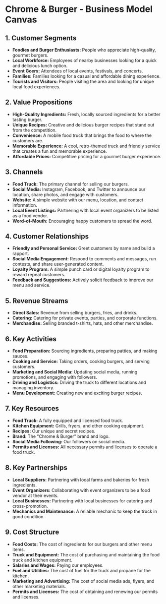# Chrome & Burger - Business Model Canvas

## 1. Customer Segments

*   **Foodies and Burger Enthusiasts:** People who appreciate high-quality, gourmet burgers.
*   **Local Workforce:** Employees of nearby businesses looking for a quick and delicious lunch option.
*   **Event Goers:** Attendees of local events, festivals, and concerts.
*   **Families:** Families looking for a casual and affordable dining experience.
*   **Tourists and Visitors:** People visiting the area and looking for unique local food experiences.

## 2. Value Propositions

*   **High-Quality Ingredients:** Fresh, locally sourced ingredients for a better tasting burger.
*   **Unique Recipes:** Creative and delicious burger recipes that stand out from the competition.
*   **Convenience:** A mobile food truck that brings the food to where the customers are.
*   **Memorable Experience:** A cool, retro-themed truck and friendly service that creates a fun and memorable experience.
*   **Affordable Prices:** Competitive pricing for a gourmet burger experience.

## 3. Channels

*   **Food Truck:** The primary channel for selling our burgers.
*   **Social Media:** Instagram, Facebook, and Twitter to announce our location, share photos, and engage with customers.
*   **Website:** A simple website with our menu, location, and contact information.
*   **Local Event Listings:** Partnering with local event organizers to be listed as a food vendor.
*   **Word-of-Mouth:** Encouraging happy customers to spread the word.

## 4. Customer Relationships

*   **Friendly and Personal Service:** Greet customers by name and build a rapport.
*   **Social Media Engagement:** Respond to comments and messages, run contests, and share user-generated content.
*   **Loyalty Program:** A simple punch card or digital loyalty program to reward repeat customers.
*   **Feedback and Suggestions:** Actively solicit feedback to improve our menu and service.

## 5. Revenue Streams

*   **Direct Sales:** Revenue from selling burgers, fries, and drinks.
*   **Catering:** Catering for private events, parties, and corporate functions.
*   **Merchandise:** Selling branded t-shirts, hats, and other merchandise.

## 6. Key Activities

*   **Food Preparation:** Sourcing ingredients, preparing patties, and making sauces.
*   **Cooking and Service:** Taking orders, cooking burgers, and serving customers.
*   **Marketing and Social Media:** Updating social media, running promotions, and engaging with followers.
*   **Driving and Logistics:** Driving the truck to different locations and managing inventory.
*   **Menu Development:** Creating new and exciting burger recipes.

## 7. Key Resources

*   **Food Truck:** A fully equipped and licensed food truck.
*   **Kitchen Equipment:** Grills, fryers, and other cooking equipment.
*   **Recipes:** Our unique and secret recipes.
*   **Brand:** The "Chrome & Burger" brand and logo.
*   **Social Media Following:** Our followers on social media.
*   **Permits and Licenses:** All necessary permits and licenses to operate a food truck.

## 8. Key Partnerships

*   **Local Suppliers:** Partnering with local farms and bakeries for fresh ingredients.
*   **Event Organizers:** Collaborating with event organizers to be a food vendor at their events.
*   **Local Businesses:** Partnering with local businesses for catering and cross-promotion.
*   **Mechanics and Maintenance:** A reliable mechanic to keep the truck in good condition.

## 9. Cost Structure

*   **Food Costs:** The cost of ingredients for our burgers and other menu items.
*   **Truck and Equipment:** The cost of purchasing and maintaining the food truck and kitchen equipment.
*   **Salaries and Wages:** Paying our employees.
*   **Fuel and Utilities:** The cost of fuel for the truck and propane for the kitchen.
*   **Marketing and Advertising:** The cost of social media ads, flyers, and other marketing materials.
*   **Permits and Licenses:** The cost of obtaining and renewing our permits and licenses.
